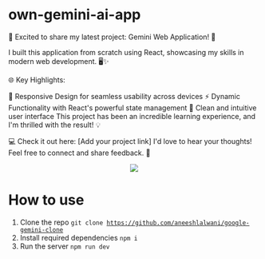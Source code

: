 # own-gemini-ai-app
🚀 Excited to share my latest project: Gemini Web Application! 🌟

I built this application from scratch using React, showcasing my skills in modern web development. 🖥️✨

🌐 Key Highlights:

🔄 Responsive Design for seamless usability across devices
⚡ Dynamic Functionality with React's powerful state management
🎨 Clean and intuitive user interface
This project has been an incredible learning experience, and I'm thrilled with the result! 💡

💻 Check it out here: [Add your project link]
I'd love to hear your thoughts! Feel free to connect and share feedback. 🙌

<div align="center">
  <img src="https://github.com/aneeshlalwani/google-gemini-clone/blob/main/src/assets/Screenshot 2025-01-26 132217?raw=true"/>
</div>

# How to use

1.  Clone the repo <code>git clone https://github.com/aneeshlalwani/google-gemini-clone </code>
2.  Install required dependencies <code>npm i</code>
3. Run the server <code>npm run dev</code>




